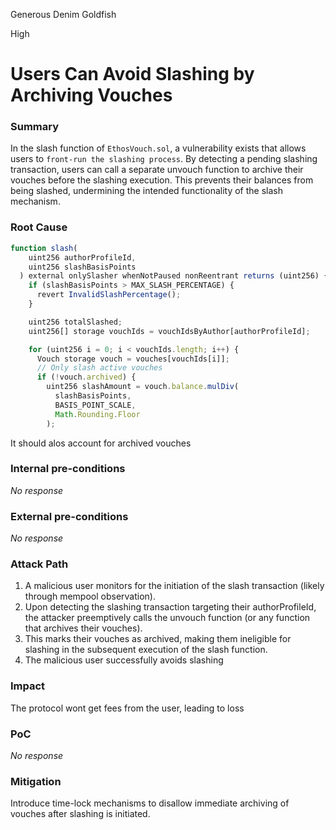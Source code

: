 Generous Denim Goldfish

High

# Users Can Avoid Slashing by Archiving Vouches

### Summary

In the slash function of `EthosVouch.sol`, a vulnerability exists that allows users to `front-run the slashing process`. By detecting a pending slashing transaction, users can call a separate unvouch function to archive their vouches before the slashing execution. This prevents their balances from being slashed, undermining the intended functionality of the slash mechanism.

### Root Cause

```javascript
function slash(
    uint256 authorProfileId,
    uint256 slashBasisPoints
  ) external onlySlasher whenNotPaused nonReentrant returns (uint256) {
    if (slashBasisPoints > MAX_SLASH_PERCENTAGE) {
      revert InvalidSlashPercentage();
    }

    uint256 totalSlashed;
    uint256[] storage vouchIds = vouchIdsByAuthor[authorProfileId];

    for (uint256 i = 0; i < vouchIds.length; i++) {
      Vouch storage vouch = vouches[vouchIds[i]];
      // Only slash active vouches
      if (!vouch.archived) {
        uint256 slashAmount = vouch.balance.mulDiv(
          slashBasisPoints,
          BASIS_POINT_SCALE,
          Math.Rounding.Floor
        );
```
It should alos account for archived vouches

### Internal pre-conditions

_No response_

### External pre-conditions

_No response_

### Attack Path

1. A malicious user monitors for the initiation of the slash transaction (likely through mempool observation).
2. Upon detecting the slashing transaction targeting their authorProfileId, the attacker preemptively calls the unvouch function (or any function that archives their vouches).
3. This marks their vouches as archived, making them ineligible for slashing in the subsequent execution of the slash function.
4. The malicious user successfully avoids slashing 

### Impact

The protocol wont get fees from the user, leading to loss 

### PoC

_No response_

### Mitigation

Introduce time-lock mechanisms to disallow immediate archiving of vouches after slashing is initiated.